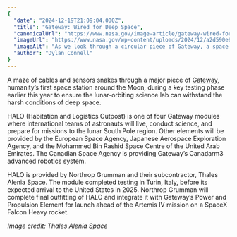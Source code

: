 ```yaml
---
{
  "date": "2024-12-19T21:09:04.000Z",
  "title": "Gateway: Wired for Deep Space",
  "canonicalUrl": "https://www.nasa.gov/image-article/gateway-wired-for-deep-space/",
  "imageUrl": "https://www.nasa.gov/wp-content/uploads/2024/12/a2d590e8-c7df-4f80-9cd4-11a1d20b8123.jpg",
  "imageAlt": "As we look through a circular piece of Gateway, a space station that will be in lunar orbit, there are blue wires snaking through. The wires are covered in clear plastic in some places and held onto the walls by green tape in others.",
  "author": "Dylan Connell"
}
---
```


A maze of cables and sensors snakes through a major piece of [Gateway](https://www.nasa.gov/mission/gateway/), humanity’s first space station around the Moon, during a key testing phase earlier this year to ensure the lunar-orbiting science lab can withstand the harsh conditions of deep space.

HALO (Habitation and Logistics Outpost) is one of four Gateway modules where international teams of astronauts will live, conduct science, and prepare for missions to the lunar South Pole region. Other elements will be provided by the European Space Agency, Japanese Aerospace Exploration Agency, and the Mohammed Bin Rashid Space Centre of the United Arab Emirates. The Canadian Space Agency is providing Gateway’s Canadarm3 advanced robotics system.

HALO is provided by Northrop Grumman and their subcontractor, Thales Alenia Space. The module completed testing in Turin, Italy, before its expected arrival to the United States in 2025. Northrop Grumman will complete final outfitting of HALO and integrate it with Gateway’s Power and Propulsion Element for launch ahead of the Artemis IV mission on a SpaceX Falcon Heavy rocket.

_Image credit: Thales Alenia Space_
